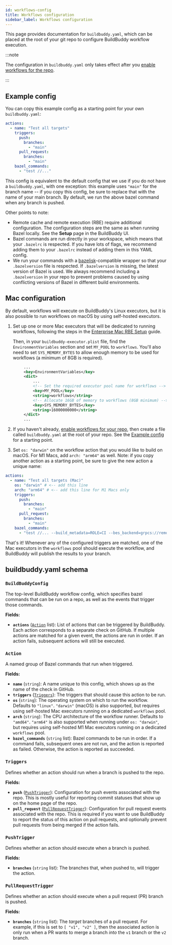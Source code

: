 ```yaml
---
id: workflows-config
title: Workflows configuration
sidebar_label: Workflows configuration
---
```


This page provides documentation for `buildbuddy.yaml`, which can be placed
at the root of your git repo to configure BuildBuddy workflow execution.

:::note

The configuration in `buildbuddy.yaml` only takes effect after you
[enable workflows for the repo](workflows-setup#enable-workflows-for-a-repo).

:::

## Example config

You can copy this example config as a starting point for your own `buildbuddy.yaml`:

```yaml
actions:
  - name: "Test all targets"
    triggers:
      push:
        branches:
          - "main"
      pull_request:
        branches:
          - "main"
    bazel_commands:
      - "test //..."
```

This config is equivalent to the default config that we use if you do
not have a `buildbuddy.yaml`, with one exception: this example uses `"main"`
for the branch name -- if you copy this config, be sure to replace that with
the name of your main branch. By default, we run the above bazel command
when any branch is pushed.

Other points to note:

- Remote cache and remote execution (RBE) require additional configuration.
  The configuration steps are the same as when running Bazel locally.
  See the **Setup** page in the BuildBuddy UI.
- Bazel commands are run directly in your workspace, which means that your
  `.bazelrc` is respected. If you have lots of flags, we recommend adding
  them to your `.bazelrc` instead of adding them in this YAML config.
- We run your commands with a [bazelisk](https://github.com/bazelbuild/bazelisk)-compatible
  wrapper so that your `.bazelversion` file is respected. If
  `.bazelversion` is missing, the latest version of Bazel is used. We
  always recommend including a `.bazelversion` in your repo to prevent
  problems caused by using conflicting versions of Bazel in different
  build environments.

<!-- TODO(bduffany): Document ~/.bazelrc -->

## Mac configuration

By default, workflows will execute on BuildBuddy's Linux executors,
but it is also possible to run workflows on macOS by using self-hosted
executors.

1. Set up one or more Mac executors that will be dedicated to running
   workflows, following the steps in the [Enterprise
   Mac RBE Setup](/docs/enterprise-mac-rbe) guide.

   Then, in your `buildbuddy-executor.plist` file, find the
   `EnvironmentVariables` section and set `MY_POOL` to `workflows`. You'll
   also need to set `SYS_MEMORY_BYTES` to allow enough memory to be
   used for workflows (a minimum of 8GB is required).

```xml
        ...
        <key>EnvironmentVariables</key>
        <dict>
            ...
            <!-- Set the required executor pool name for workflows -->
            <key>MY_POOL</key>
            <string>workflows</string>
            <!-- Allocate 16GB of memory to workflows (8GB minimum) -->
            <key>SYS_MEMORY_BYTES</key>
            <string>16000000000</string>
        </dict>
        ...
```

2. If you haven't already, [enable workflows for your
   repo](/docs/workflows-setup#enable-workflows-for-a-repo), then create a
   file called `buildbuddy.yaml` at the root of your repo. See the
   [Example config](#example-config) for a starting point.

3. Set `os: "darwin"` on the workflow action that you would like to build
   on macOS. For M1 Macs, add `arch: "arm64"` as well. Note: if you
   copy another action as a starting point, be sure to give the new action
   a unique name:

```yaml
actions:
  - name: "Test all targets (Mac)"
    os: "darwin" # <-- add this line
    arch: "arm64" # <-- add this line for M1 Macs only
    triggers:
      push:
        branches:
          - "main"
      pull_request:
        branches:
          - "main"
    bazel_commands:
      - "test //... --build_metadata=ROLE=CI --bes_backend=grpcs://remote.buildbuddy.io --bes_results_url=https://app.buildbuddy.io/invocation/"
```

That's it! Whenever any of the configured triggers are matched, one of
the Mac executors in the `workflows` pool should execute the
workflow, and BuildBuddy will publish the results to your branch.

## buildbuddy.yaml schema

### `BuildBuddyConfig`

The top-level BuildBuddy workflow config, which specifies bazel commands
that can be run on a repo, as well as the events that trigger those commands.

**Fields:**

- **`actions`** ([`Action`](#action) list): List of actions that can be triggered by BuildBuddy.
  Each action corresponds to a separate check on GitHub.
  If multiple actions are matched for a given event, the actions are run in
  order. If an action fails, subsequent actions will still be executed.

### `Action`

A named group of Bazel commands that run when triggered.

**Fields:**

- **`name`** (`string`): A name unique to this config, which shows up as the name of the check
  in GitHub.
- **`triggers`** ([`Triggers`](#triggers)): The triggers that should cause this action to be run.
- **`os`** (`string`): The operating system on which to run the workflow.
  Defaults to `"linux"`. `"darwin"` (macOS) is also supported, but
  requires using self-hosted Mac executors running on a dedicated
  `workflows` pool.
- **`arch`** (`string`): The CPU architecture of the workflow runner.
  Defaults to `"amd64"`. `"arm64"` is also supported when running under
  `os: "darwin"`, but requires using self-hosted M1 Mac executors running
  on a dedicated `workflows` pool.
- **`bazel_commands`** (`string` list): Bazel commands to be run in order.
  If a command fails, subsequent ones are not run, and the action is
  reported as failed. Otherwise, the action is reported as succeeded.

### `Triggers`

Defines whether an action should run when a branch is pushed to the repo.

**Fields:**

- **`push`** ([`PushTrigger`](#push-trigger)): Configuration for push events associated with the repo.
  This is mostly useful for reporting commit statuses that show up on the
  home page of the repo.
- **`pull_request`** ([`PullRequestTrigger`](#pull-request-trigger)):
  Configuration for pull request events associated with the repo.
  This is required if you want to use BuildBuddy to report the status of
  this action on pull requests, and optionally prevent pull requests from
  being merged if the action fails.

### `PushTrigger`

Defines whether an action should execute when a branch is pushed.

**Fields:**

- **`branches`** (`string` list): The branches that, when pushed to, will trigger the action.

### `PullRequestTrigger`

Defines whether an action should execute when a pull request (PR) branch is
pushed.

**Fields:**

- **`branches`** (`string` list): The _target_ branches of a pull request.
  For example, if this is set to `[ "v1", "v2" ]`, then the
  associated action is only run when a PR wants to merge a branch _into_
  the `v1` branch or the `v2` branch.
